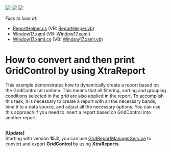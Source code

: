 <!-- default badges list -->
![](https://img.shields.io/endpoint?url=https://codecentral.devexpress.com/api/v1/VersionRange/128649044/21.1.5%2B)
[![](https://img.shields.io/badge/Open_in_DevExpress_Support_Center-FF7200?style=flat-square&logo=DevExpress&logoColor=white)](https://supportcenter.devexpress.com/ticket/details/E4658)
[![](https://img.shields.io/badge/📖_How_to_use_DevExpress_Examples-e9f6fc?style=flat-square)](https://docs.devexpress.com/GeneralInformation/403183)
<!-- default badges end -->
<!-- default file list -->
*Files to look at*:

* [ReportHelper.cs](./CS/DXGridSample/ReportHelper.cs) (VB: [ReportHelper.vb](./VB/DXGridSample/ReportHelper.vb))
* [Window17.xaml](./CS/DXGridSample/Window17.xaml) (VB: [Window17.xaml](./VB/DXGridSample/Window17.xaml))
* [Window17.xaml.cs](./CS/DXGridSample/Window17.xaml.cs) (VB: [Window17.xaml.vb](./VB/DXGridSample/Window17.xaml.vb))
<!-- default file list end -->
# How to convert and then print GridControl by using XtraReport


<p>This example demonstrates how to dynamically create a report based on the GridControl at runtime. This means that all filtering, sorting and grouping conditions selected in the grid are also applied in the report. To accomplish this task, it is necessary to create a report with all the necessary bands, bind it to a data source, and adjust all the necessary options. You can use this approach if you need to insert a report based on GridControl into another report.<br><br></p>
<p><strong>[Update]<br></strong>Starting with version <strong>15.2</strong>, you can use <a href="https://documentation.devexpress.com/WPF/CustomDocument115300.aspx">GridReportManagerService</a> to convert and export <strong>GridControl </strong>by using <strong>XtraReports</strong>.</p>

<br/>


